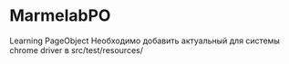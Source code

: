 # MarmelabPO
Learning PageObject
Необходимо добавить актуальный для системы chrome driver в src/test/resources/
